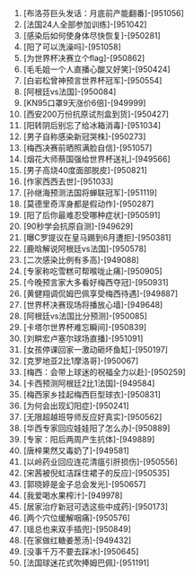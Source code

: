 
1. [布洛芬巨头发话：月底前产能翻番]-[951056]
1. [法国24人全部参加训练]-[951042]
1. [感染后如何使身体尽快恢复]-[950281]
1. [阳了可以洗澡吗]-[951058]
1. [为世界杯决赛立个flag]-[950862]
1. [毛毛姐一个人直播心酸又好笑]-[950424]
1. [白岩松曾神预言世界杯冠军]-[950554]
1. [阿根廷vs法国]-[950084]
1. [KN95口罩9天涨价6倍]-[949999]
1. [西安200万份抗原试剂盒到货]-[950427]
1. [阳转阴后别忘了给冰箱消毒]-[951034]
1. [男子自称感染新冠哭株]-[950273]
1. [梅西决赛前晒照满脸自信]-[951057]
1. [烟花大师蔡国强给世界杯送礼]-[949566]
1. [男子高烧40度面部脱皮]-[950821]
1. [作家西西去世]-[951033]
1. [孙继海预测法国将蝉联冠军]-[951119]
1. [莫德里奇浑身都是假动作]-[950287]
1. [阳了后你最难忍受哪种症状]-[950591]
1. [90秒学会抗原自测]-[949629]
1. [曝C罗提议在皇马踢到6月遭拒]-[950381]
1. [鹿晗解说阿根廷vs法国]-[950578]
1. [二次感染比例有多高]-[949088]
1. [专家称吃雪糕可帮喉咙止痛]-[950905]
1. [今晚预言家大多看好梅西夺冠]-[950931]
1. [黄健翔调侃姆巴佩享受梅西待遇]-[949887]
1. [世界杯决赛现场将播放心墙]-[949648]
1. [阿根廷vs法国比分预测]-[950085]
1. [卡塔尔世界杯难忘瞬间]-[950839]
1. [刘畊宏卢塞尔球场直播]-[951091]
1. [女孩停课回家一激动砸坏鱼缸]-[950197]
1. [克罗地亚2比1摩洛哥]-[950067]
1. [梅西：会带上球迷的祝福全力以赴]-[950259]
1. [卡西预测阿根廷2比1法国]-[949584]
1. [梅西家乡挂起梅西巨型球衣]-[950831]
1. [为何会出现幻阳症]-[950241]
1. [无限超越班导师反应好真实]-[950562]
1. [华西专家回应娃娃阳了怎么办]-[950889]
1. [专家：阳后两周产生抗体]-[949889]
1. [唐梓果然又毒奶了]-[949581]
1. [以岭药业回应连花清瘟引肝损伤]-[950556]
1. [宋茜被倪虹洁踩住裙子的反应]-[950535]
1. [郭晓婷是金子总会发光]-[950657]
1. [我爱喝水果榨汁]-[949978]
1. [居家治疗新冠可选这些中成药]-[950173]
1. [两个穴位缓解咽痛]-[950576]
1. [瑶总也来双手插兜]-[950849]
1. [在家做红糖姜葱汤]-[949432]
1. [没事千万不要去踩冰]-[950645]
1. [法国球迷花式吹捧姆巴佩]-[951191]
